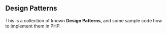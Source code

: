 ## Design Patterns

This is a collection of known **Design Patterns**, and some sample code how to implement them in PHP.
